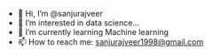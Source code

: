 - 👋 Hi, I’m @sanjurajveer
- 👀 I’m interested in  data science...
- 🌱 I’m currently learning Machine learning
- 📫 How to reach me: sanjurajveer1998@gmail.com

<!---
sanjurajveer/sanjurajveer is a ✨ special ✨ repository because its `README.md` (this file) appears on your GitHub profile.
You can click the Preview link to take a look at your changes.
--->
